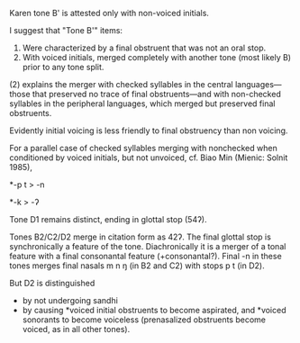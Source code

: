 Karen tone B' is attested only with non-voiced initials.

I suggest that "Tone B'" items:
1. Were characterized by a final obstruent that was not an oral stop.
2. With voiced initials, merged completely with another tone (most likely B) prior to any tone split.

(2) explains the merger with checked syllables in the central languages—those that preserved no trace of final obstruents—and with non-checked syllables in the peripheral languages, which merged but preserved final obstruents.

Evidently initial voicing is less friendly to final obstruency than non voicing.

For a parallel case of checked syllables merging with nonchecked when conditioned by voiced initials, but not unvoiced, cf. Biao Min (Mienic: Solnit 1985),

\*-p t > -n

\*-k > -&#660;

Tone D1 remains distinct, ending in glottal stop (54&#660;).

Tones B2/C2/D2 merge in citation form as 42&#660;. The final glottal stop is synchronically a feature of the tone. Diachronically it is a merger of a tonal feature with a final consonantal feature (+consonantal?). Final -n in these tones merges final nasals m n &#331; (in B2 and C2) with stops p t (in D2).

But D2 is distinguished
+ by not undergoing sandhi
+ by causing \*voiced initial obstruents to become aspirated, and \*voiced sonorants to become voiceless (prenasalized obstruents become voiced, as in all other tones).

